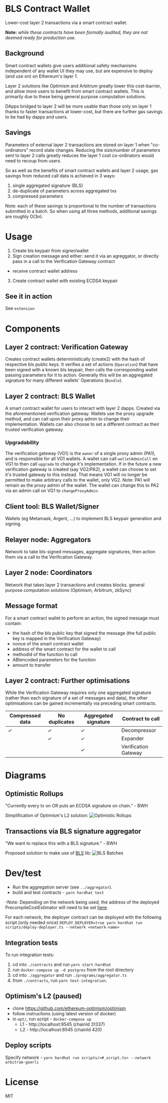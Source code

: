 # BLS Contract Wallet
Lower-cost layer 2 transactions via a smart contract wallet.

**Note:** _while these contracts have been formally audited, they are not deemed ready for production use._

## Background
Smart contract wallets give users additional safety mechanisms independent of any wallet UI they may use, but are expensive to deploy (and use on) on Ethereum's layer 1.

Layer 2 solutions like Optimism and Arbitrum greatly lower this cost-barrier, and allow more users to benefit from smart contract wallets. This is primarily due to these being general purpose computation solutions.

DApps bridged to layer 2 will be more usable than those only on layer 1 thanks to faster transactions at lower-cost, but there are further gas savings to be had by dapps and users.

## Savings
Parameters of external layer 2 transactions are stored on layer 1 when "co-ordinators" record state changes. Reducing the size/number of parameters sent to layer 2 calls greatly reduces the layer 1 cost co-ordinators would need to recoup from users.

So as well as the benefits of smart contract wallets and layer 2 usage, gas savings from reduced call data is achieved in 3 ways:
1. single aggregated signature (BLS)
2. de-duplicate of parameters across aggregated txs
3. compressed parameters

Note: each of these savings is proportional to the number of transactions submitted in a batch. So when using all three methods, additional savings are roughly O(3n).

# Usage
1. Create bls keypair from signer/wallet
2. Sign creation message and either: send it via an agreggator, or directly pass in a call to the Verification Gateway contract
  - receive contract wallet address
3. Create contract wallet with existing ECDSA keypair

## See it in action
See `extension`

# Components

## Layer 2 contract: Verification Gateway
Creates contract wallets deterministically (create2) with the hash of respective bls public keys. It verifies a set of actions (`Operation`) that have been signed with a known bls keypair, then calls the corresponding wallet passing parameters for it to action. Generally this will be an aggregated signature for many different wallets' Operations (`Bundle`).

## Layer 2 contract: BLS Wallet
A smart contract wallet for users to interact with layer 2 dapps. Created via the aforementioned verification gateway.
Wallets use the proxy upgrade method, and can call upon their proxy admin to change their implementation. Wallets can also choose to set a different contract as their trusted verification gateway.

### Upgradability
The verification gateway (VG1) is the `owner` of a single proxy admin (PA1), and is responsible for all VG1 wallets. A wallet can call `walletAdminCall` on VG1 to then call `upgrade` to change it's implementation.
If in the future a new verification gateway is created (say VG2/PA2), a wallet can choose to set it's trusted gateway to this instead. That means VG1 will no longer be permitted to make arbitrary calls to the wallet, only VG2. Note: PA1 will remain as the proxy admin of the wallet. The wallet can change this to PA2 via an admin call on VG1 to `changeProxyAdmin`.

## Client tool: BLS Wallet/Signer
Wallets (eg Metamask, Argent, ...) to implement BLS keypair generation and signing.

## Relayer node: Aggregators
Network to take bls-signed messages, aggregate signatures, then action them via a call to the Verification Gateway.

## Layer 2 node: Coordinators
Network that takes layer 2 transactions and creates blocks. general purpose computation solutions (Optimism, Arbitrum, zkSync)

## Message format
For a smart contract wallet to perform an action, the signed message must contain:
- the hash of the bls public key that signed the message (the full public key is mapped in the Verification Gateway)
- nonce of the smart contract wallet
- address of the smart contract for the wallet to call
- methodId of the function to call
- ABIencoded parameters for the function
- amount to transfer

## Layer 2 contract: Further optimisations
While the Verification Gateway requires only one aggregated signature (rather than each signature of a set of messages and data), the other optimisations can be gained incrementally via preceding smart contracts.

| Compressed data | No duplicates | Aggregated signature | Contract to call |
|----|----|----|----|
| ✓ | ✓ | ✓ | Decompressor |
|   | ✓ | ✓ | Expander |
|   |  | ✓ | Verification Gateway |

# Diagrams

## Optimistic Rollups
"Currently every tx on OR puts an ECDSA signature on chain." - BWH

Simplification of Optimism's L2 solution:
![Optimistic Rollups](images/optimisticRollups.svg)

## Transactions via BLS signature aggregator
"We want to replace this with a BLS signature." - BWH

Proposed solution to make use of [BLS](https://github.com/thehubbleproject/hubble-contracts/blob/master/contracts/libs/BLS.sol) lib:
![BLS Batches](images/blsSigAggregation.svg)

# Dev/test

- Run the aggregation server (see `../aggregator`).
- build and test contracts - `yarn hardhat test`

-Note: Depending on the network being used, the address of the deployed PrecompileCostEstimator will need to be set [here](https://github.com/jzaki/bls-wallet/blob/main/contracts/contracts/lib/hubble-contracts/contracts/libs/BLS.sol#L42).

For each network, the deployer contract can be deployed with the following script (only needed once)
`DEPLOY_DEPLOYER=true yarn hardhat run scripts/deploy-deployer.ts --network <network-name>`

## Integration tests

To run integration tests:
1. cd into `./contracts` and run `yarn start-hardhat`
2. run `docker-compose up -d postgres` from the root directory
3. cd into `./aggregator` and run `./programs/aggregator.ts`
4. from `./contracts`, run `yarn test-integration`.

## Optimism's L2 (paused)
- clone https://github.com/ethereum-optimism/optimism
- follow instructions (using latest version of docker)
- in `opt/`, run script - `docker-compose up`
    - L1 - http://localhost:9545 (chainId 31337)
    - L2 - http://localhost:8545 (chainId 420)

## Deploy scripts
Specify network - `yarn hardhat run scripts/<#_script.ts> --network arbitrum-goerli`

# License
MIT
